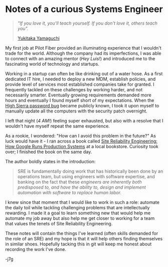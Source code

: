 # Notes of a curious Systems Engineer

> *"If you love it, you'll teach yourself. If you don't love it, others teach you".*
>
> [Yukitaka Yamaguchi](https://www.youtube.com/watch?v=trbl4RNgKO0)

My first job at Pilot Fiber provided an illuminating experience that I wouldn't trade for the world.
Although the company had its imperfections, I was able to connect with an amazing mentor (*Hey Luis!*) and introduced me to the fascinating world of technology and startups.

Working in a startup can often be like drinking out of a water hose. As a first dedicated IT hire, I needed to deploy a new MDM, establish policies, and provide level of services most established companies take for granted.
I frequently tackled on these challenges by working harder, and not necessarily smarter. Eventually growing requirements demanded more hours and eventually I found myself short of my expectations. When the [High Sierra password bug](https://arstechnica.com/information-technology/2017/11/macos-bug-lets-you-log-in-as-admin-with-no-password-required/) became publicly known, I took it upon myself to manually update all the computers with the security patch overnight.

I left that night (*4 AM!*) feeling super exhausted, but also with a resolve that I wouldn't have myself repeat the same experience.

As a rookie, I wondered: "How can I avoid this problem in the future?" As luck would have it - I ran across a book called [Site Reliability Engineering: How Google Runs Production Systems](https://sre.google/sre-book/table-of-contents/) at a local bookstore. Curiosity took over; I finished the book on the same day.

The author boldly states in the introduction:
>SRE is fundamentally doing work that has historically been done by an operations team, but using engineers with software expertise, and banking on the fact that these *engineers are inherently both predisposed to, and have the ability to, design and implement automation with software to replace human labor.*

I knew since that moment that I would like to work in such a role: automate the daily toil while tackling challenging problems that are intellectually rewarding. I made it a goal to learn something new that would help me automate my job away but also help me get closer to working for a team that values the tenets of Site Reliability Engineering.

These notes will contain the things I've learned (often skills demanded for the role of an SRE) and my hope is that it will help others finding themselves in similar shoes. Hopefully tacking this in git will keep me honest about recording the work I've done.

-j7g